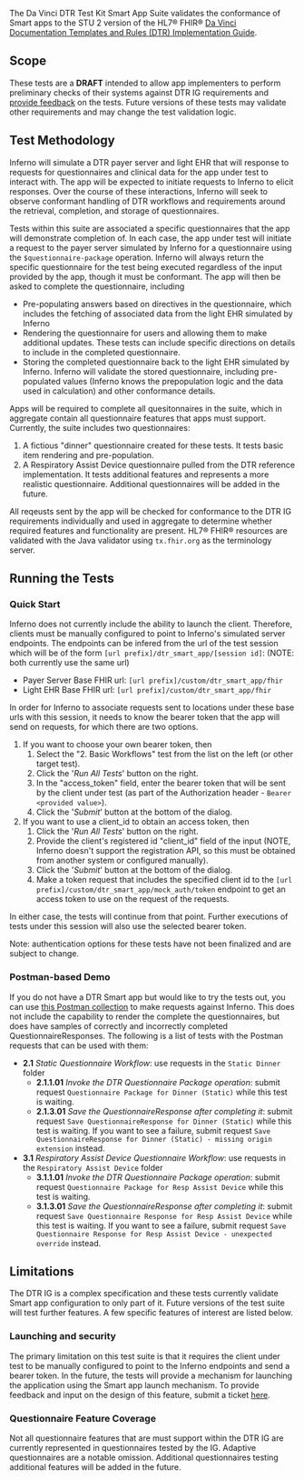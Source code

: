The Da Vinci DTR Test Kit Smart App Suite validates the conformance of Smart apps
to the STU 2 version of the HL7® FHIR®
[Da Vinci Documentation Templates and Rules (DTR) Implementation Guide](https://hl7.org/fhir/us/davinci-dtr/STU2/).

## Scope

These tests are a **DRAFT** intended to allow app implementers to perform
preliminary checks of their systems against DTR IG requirements and [provide
feedback](https://github.com/inferno-framework/davinci-dtr-test-kit/issues)
on the tests. Future versions of these tests may validate other
requirements and may change the test validation logic.

## Test Methodology

Inferno will simulate a DTR payer server and light EHR that will response to
requests for questionnaires and clinical data for the app under test to interact with. 
The app will be expected to initiate requests to Inferno to elicit responses. Over the
course of these interactions, Inferno will seek to observe conformant handling of 
DTR workflows and requirements around the retrieval, completion, and storage of
questionnaires.

Tests within this suite are associated a specific questionnaires that the app will
demonstrate completion of. In each case, the app under test will initiate a request to
the payer server simulated by Inferno for a questionnaire using the 
`$questionnaire-package` operation. Inferno will always return the specific questionnaire
for the test being executed regardless of the input provided by the app, though it must
be conformant. The app will then be asked to complete the questionnaire, including
- Pre-populating answers based on directives in the questionnaire, which includes the
  fetching of associated data from the light EHR simulated by Inferno
- Rendering the questionnaire for users and allowing them to make additional updates.
  These tests can include specific directions on details to include in the completed
  questionnaire.
- Storing the completed questionnaire back to the light EHR simulated by Inferno. Inferno
  will validate the stored questionnaire, including pre-populated values (Inferno knows
  the prepopulation logic and the data used in calculation) and other conformance details.

Apps will be required to complete all quesitonnaires in the suite, which in aggregate
contain all questionnaire features that apps must support. Currently, the suite includes
two questionnaires:
1. A fictious "dinner" questionnaire created for these tests. It tests basic
   item rendering and pre-population.
2. A Respiratory Assist Device questionnaire pulled from the DTR reference implementation.
   It tests additional features and represents a more realistic questionnaire.
Additional questionnaires will be added in the future.

All reqeusts sent by the app will be checked 
for conformance to the DTR IG requirements individually and used in aggregate to determine
whether required features and functionality are present. HL7® FHIR® resources are
validated with the Java validator using `tx.fhir.org` as the terminology server.

## Running the Tests

### Quick Start

Inferno does not currently include the ability to launch the client. Therefore, clients
must be manually configured to point to Inferno's simulated server endpoints. The endpoints
can be infered from the url of the test session which will be of the form `[url prefix]/dtr_smart_app/[session id]`: (NOTE: both currently use the same url)
- Payer Server Base FHIR url: `[url prefix]/custom/dtr_smart_app/fhir`
- Light EHR Base FHIR url: `[url prefix]/custom/dtr_smart_app/fhir`

In order for Inferno to associate requests sent to locations under these base urls with this session,
it needs to know the bearer token that the app will send on requests, for which 
there are two options.

1. If you want to choose your own bearer token, then
    1. Select the "2. Basic Workflows" test from the list on the left (or other target test). 
    2. Click the '*Run All Tests*' button on the right.
    3. In the "access_token" field, enter the bearer token that will be sent by the client 
       under test (as part of the Authorization header - `Bearer <provided value>`).
    4. Click the '*Submit*' button at the bottom of the dialog.
2. If you want to use a client_id to obtain an access token, then
    1. Click the '*Run All Tests*' button on the right.
    2. Provide the client's registered id "client_id" field of the input (NOTE, Inferno doesn't support the
        registration API, so this must be obtained from another system or configured manually).
    3. Click the '*Submit*' button at the bottom of the dialog.
    4. Make a token request that includes the specified client id to the
        `[url prefix]/custom/dtr_smart_app/mock_auth/token` endpoint to get
        an access token to use on the request of the requests.

In either case, the tests will continue from that point. Further executions of tests under
this session will also use the selected bearer token.

Note: authentication options for these tests have not been finalized and are subject to change.

### Postman-based Demo

If you do not have a DTR Smart app but would like to try the tests out, you can use
[this Postman collection](https://github.com/inferno-framework/davinci-dtr-test-kit/blob/main/config/DTR%20Test%20Kit.postman_collection.json)
to make requests against Inferno. This does not include the capability to render the complete the
questionnaires, but does have samples of correctly and incorrectly completed QuestionnaireResponses.
The following is a list of tests with the Postman requests that can be used with them:

- **2.1** *Static Questionnaire Workflow*: use requests in the `Static Dinner` folder
  - **2.1.1.01** *Invoke the DTR Questionnaire Package operation*: submit request `Questionnaire Package for Dinner (Static)` while this test is waiting.
  - **2.1.3.01** *Save the QuestionnaireResponse after completing it*: submit request `Save QuestionnaireResponse for Dinner (Static)` while this test is waiting. If you want to see a failure, submit request `Save QuestionnaireResponse for Dinner (Static) - missing origin extension` instead.
- **3.1** *Respiratory Assist Device Questionnaire Workflow*: use requests in the `Respiratory Assist Device` folder
  - **3.1.1.01** *Invoke the DTR Questionnaire Package operation*: submit request `Questionnaire Package for Resp Assist Device` while this test is waiting.
  - **3.1.3.01** *Save the QuestionnaireResponse after completing it*: submit request `Save Questionnaire Response for Resp Assist Device` while this test is waiting. If you want to see a failure, submit request `Save Questionnaire Response for Resp Assist Device - unexpected override` instead.

## Limitations

The DTR IG is a complex specification and these tests currently validate Smart app
configuration to only part of it. Future versions of the test suite will test further
features. A few specific features of interest are listed below.

### Launching and security

The primary limitation on this test suite is that it requires the client under test
to be manually configured to point to the Inferno endpoints and send a bearer token. 
In the future, the tests will provide a mechanism for launching the application using
the Smart app launch mechanism. To provide feedback and input on the design of this feature,
submit a ticket [here](https://github.com/inferno-framework/davinci-pas-test-kit/issues).

### Questionnaire Feature Coverage

Not all questionnaire features that are must support within the DTR IG are currently represented
in questionnaires tested by the IG. Adaptive questionnaires are a notable omission.
Additional questionnaires testing additional features will be added in the future.
